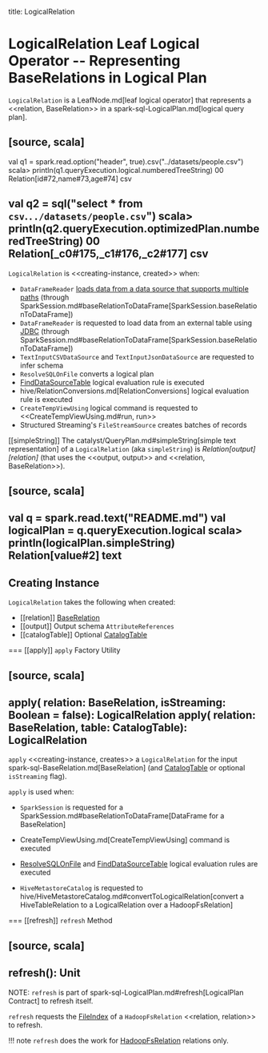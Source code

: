 title: LogicalRelation

# LogicalRelation Leaf Logical Operator -- Representing BaseRelations in Logical Plan

`LogicalRelation` is a LeafNode.md[leaf logical operator] that represents a <<relation, BaseRelation>> in a spark-sql-LogicalPlan.md[logical query plan].

[source, scala]
----
val q1 = spark.read.option("header", true).csv("../datasets/people.csv")
scala> println(q1.queryExecution.logical.numberedTreeString)
00 Relation[id#72,name#73,age#74] csv

val q2 = sql("select * from `csv`.`../datasets/people.csv`")
scala> println(q2.queryExecution.optimizedPlan.numberedTreeString)
00 Relation[_c0#175,_c1#176,_c2#177] csv
----

`LogicalRelation` is <<creating-instance, created>> when:

* `DataFrameReader` [loads data from a data source that supports multiple paths](../DataFrameReader.md#load) (through SparkSession.md#baseRelationToDataFrame[SparkSession.baseRelationToDataFrame])
* `DataFrameReader` is requested to load data from an external table using [JDBC](../DataFrameReader.md#jdbc) (through SparkSession.md#baseRelationToDataFrame[SparkSession.baseRelationToDataFrame])
* `TextInputCSVDataSource` and `TextInputJsonDataSource` are requested to infer schema
* `ResolveSQLOnFile` converts a logical plan
* [FindDataSourceTable](../logical-analysis-rules/FindDataSourceTable.md) logical evaluation rule is executed
* hive/RelationConversions.md[RelationConversions] logical evaluation rule is executed
* `CreateTempViewUsing` logical command is requested to <<CreateTempViewUsing.md#run, run>>
* Structured Streaming's `FileStreamSource` creates batches of records

[[simpleString]]
The catalyst/QueryPlan.md#simpleString[simple text representation] of a `LogicalRelation` (aka `simpleString`) is *Relation[output] [relation]* (that uses the <<output, output>> and <<relation, BaseRelation>>).

[source, scala]
----
val q = spark.read.text("README.md")
val logicalPlan = q.queryExecution.logical
scala> println(logicalPlan.simpleString)
Relation[value#2] text
----

## Creating Instance

`LogicalRelation` takes the following when created:

* [[relation]] [BaseRelation](../spark-sql-BaseRelation.md)
* [[output]] Output schema `AttributeReferences`
* [[catalogTable]] Optional [CatalogTable](../CatalogTable.md)

=== [[apply]] `apply` Factory Utility

[source, scala]
----
apply(
  relation: BaseRelation,
  isStreaming: Boolean = false): LogicalRelation
apply(
  relation: BaseRelation,
  table: CatalogTable): LogicalRelation
----

`apply` <<creating-instance, creates>> a `LogicalRelation` for the input spark-sql-BaseRelation.md[BaseRelation] (and [CatalogTable](../CatalogTable.md) or optional `isStreaming` flag).

`apply` is used when:

* `SparkSession` is requested for a SparkSession.md#baseRelationToDataFrame[DataFrame for a BaseRelation]

* CreateTempViewUsing.md[CreateTempViewUsing] command is executed

* [ResolveSQLOnFile](../logical-analysis-rules/ResolveSQLOnFile.md) and [FindDataSourceTable](../logical-analysis-rules/FindDataSourceTable.md) logical evaluation rules are executed

* `HiveMetastoreCatalog` is requested to hive/HiveMetastoreCatalog.md#convertToLogicalRelation[convert a HiveTableRelation to a LogicalRelation over a HadoopFsRelation]

=== [[refresh]] `refresh` Method

[source, scala]
----
refresh(): Unit
----

NOTE: `refresh` is part of spark-sql-LogicalPlan.md#refresh[LogicalPlan Contract] to refresh itself.

`refresh` requests the [FileIndex](../HadoopFsRelation.md#location) of a `HadoopFsRelation` <<relation, relation>> to refresh.

!!! note
    `refresh` does the work for [HadoopFsRelation](../HadoopFsRelation.md) relations only.
